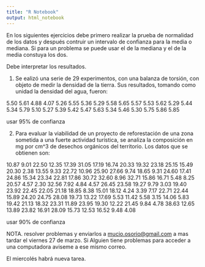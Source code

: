 ```yaml
---
title: "R Notebook"
output: html_notebook
---
```



En los siguientes ejercicios debe primero realizar la prueba de normalidad de los datos y después contruir un intervalo de confianza para la media o mediana. Si para un problema se puede usar el de la mediana y el de la media constuya los dos.

Debe interpretar los resultados.


1. Se ealizó una serie de 29 experimentos, con una balanza de torsión, con objeto de medir la densidad de la tierra. Sus resultados, tomando como unidad la densidad del agua, fueron:

5.50 5.61 4.88 4.07 5.26 5.55 5.36 5.29 5.58 5.65
5.57 5.53 5.62 5.29 5.44 5.34 5.79 5.10 5.27 5.39
5.42 5.47 5.63 5.34 5.46 5.30 5.75 5.86 5.85

usar 95% de confianza

2. Para evaluar la viabilidad de un proyecto de reforestación de una zona sometida a una fuerte actividad turística, se analiza la composición en mg por cm^3 de desechos orgánicos del territorio. Los datos que se obtienen son:

10.87 9.01 22.50 12.35 17.39 31.05 17.19 16.74 20.33
19.32 23.18 25.15 15.49 20.30 2.38 13.55 9.33 22.72
10.96 25.90 27.66 9.74 18.65 9.31 24.60 17.41 24.86
15.34 23.34 22.81 17.86 30.72 32.60 8.96 32.71 15.86
16.71 5.48 8.25 20.57 4.57 2.30 32.56 7.92 4.84
4.57 26.45 23.58 19.27 9.79 3.03 19.40 23.92 22.45
22.05 21.18 18.85 8.38 15.01 18.12 4.24 3.39 7.17
22.71 22.44 15.89 24.20 24.75 28.08 19.73 13.22 17.69
5.53 11.42 5.58 3.15 14.06 5.83 19.42 21.13 18.32
23.31 11.89 23.95 19.30 12.22 21.45 9.84 4.78 38.63
12.65 13.89 23.82 16.91 28.09 15.73 12.53 16.52 9.48
4.08

usar 90% de confianza


NOTA. resolver problemas y enviarlos a mucio.osorio@gmail.com a mas tardar el viernes 27 de marzo. Si Alguien tiene problemas para acceder a una computadora aviseme a ese mismo correo.


El miercolés habrá nueva tarea.
